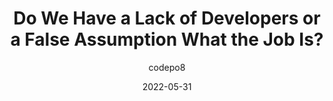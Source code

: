 ---
author: codepo8
date: 2022-05-31
permalink: false
tags:
  - development
  - career
target_url: https://christianheilmann.com/2022/05/31/do-we-have-a-lack-of-developers-or-a-false-assumption-what-the-job-is/
title: Do We Have a Lack of Developers or a False Assumption What the Job Is?
---